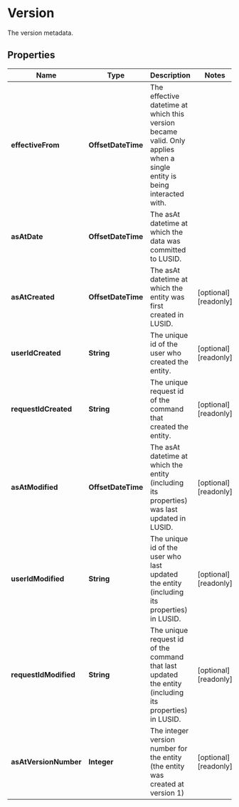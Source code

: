 

# Version

The version metadata.

## Properties

Name | Type | Description | Notes
------------ | ------------- | ------------- | -------------
**effectiveFrom** | **OffsetDateTime** | The effective datetime at which this version became valid. Only applies when a single entity is being interacted with. | 
**asAtDate** | **OffsetDateTime** | The asAt datetime at which the data was committed to LUSID. | 
**asAtCreated** | **OffsetDateTime** | The asAt datetime at which the entity was first created in LUSID. |  [optional] [readonly]
**userIdCreated** | **String** | The unique id of the user who created the entity. |  [optional] [readonly]
**requestIdCreated** | **String** | The unique request id of the command that created the entity. |  [optional] [readonly]
**asAtModified** | **OffsetDateTime** | The asAt datetime at which the entity (including its properties) was last updated in LUSID. |  [optional] [readonly]
**userIdModified** | **String** | The unique id of the user who last updated the entity (including its properties) in LUSID. |  [optional] [readonly]
**requestIdModified** | **String** | The unique request id of the command that last updated the entity (including its properties) in LUSID. |  [optional] [readonly]
**asAtVersionNumber** | **Integer** | The integer version number for the entity (the entity was created at version 1) |  [optional] [readonly]



